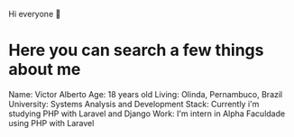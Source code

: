 <!--
### Hi there 👋
**victoralberto/victoralberto** is a ✨ _special_ ✨ repository because its `README.md` (this file) appears on your GitHub profile.

Here are some ideas to get you started:

- 🔭 I’m currently working on ...
- 🌱 I’m currently learning ...
- 👯 I’m looking to collaborate on ...
- 🤔 I’m looking for help with ...
- 💬 Ask me about ...
- 📫 How to reach me: ...
- 😄 Pronouns: ...
- ⚡ Fun fact: ...
-->

Hi everyone 👋

# Here you can search a few things about me

Name: Victor Alberto
Age: 18 years old
Living: Olinda, Pernambuco, Brazil
University: Systems Analysis and Development
Stack: Currently i'm studying PHP with Laravel and Django
Work: I'm intern in Alpha Faculdade using PHP with Laravel
